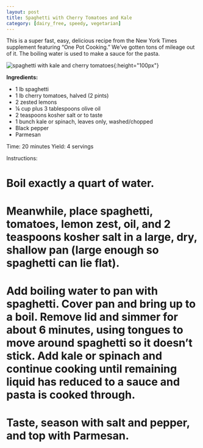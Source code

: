```yaml
---
layout: post
title: Spaghetti with Cherry Tomatoes and Kale
category: [dairy_free, speedy, vegetarian]
---
```


This is a super fast, easy, delicious recipe from the New York Times supplement featuring “One Pot Cooking.” We’ve gotten tons of mileage out of it. The boiling water is used to make a sauce for the pasta.

![spaghetti with kale and cherry tomatoes](../images/spaghetti_kale_tomatoes.jpg){:height="100px"}

**Ingredients:**
- 1 lb spaghetti
- 1 lb cherry tomatoes, halved (2 pints)
- 2 zested lemons
- ¼ cup plus 3 tablespoons olive oil
- 2 teaspoons kosher salt or to taste
- 1 bunch kale or spinach, leaves only, washed/chopped
- Black pepper
- Parmesan

Time: 20 minutes
Yield: 4 servings

Instructions:

# Boil exactly a quart of water. 

# Meanwhile, place spaghetti, tomatoes, lemon zest, oil, and 2 teaspoons kosher salt in a large, dry, shallow pan (large enough so spaghetti can lie flat).

# Add boiling water to pan with spaghetti. Cover pan and bring up to a boil. Remove lid and simmer for about 6 minutes, using tongues to move around spaghetti so it doesn’t stick. Add kale or spinach and continue cooking until remaining liquid has reduced to a sauce and pasta is cooked through.

# Taste, season with salt and pepper, and top with Parmesan.
